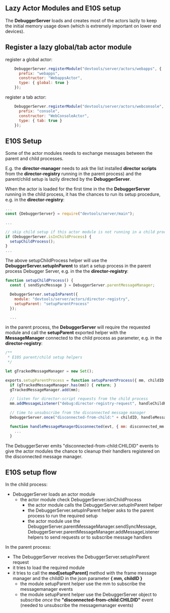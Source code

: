 Lazy Actor Modules and E10S setup
---------------------------------

The **DebuggerServer** loads and creates most of the actors lazily to keep
the initial memory usage down (which is extremely important on lower end devices).

## Register a lazy global/tab actor module

register a global actor:

```js
    DebuggerServer.registerModule("devtools/server/actors/webapps", {
      prefix: "webapps",
      constructor: "WebappsActor",
      type: { global: true }
    });
```

register a tab actor:

```js
    DebuggerServer.registerModule("devtools/server/actors/webconsole", {
      prefix: "console",
      constructor: "WebConsoleActor",
      type: { tab: true }
    });
```

## E10S Setup

Some of the actor modules needs to exchange messages between the parent and child processes.

E.g. the **director-manager** needs to ask the list installed **director scripts** from
the **director-registry** running in the parent process) and the parent/child setup
is lazily directed by the **DebuggerServer**.

When the actor is loaded for the first time in the the **DebuggerServer** running in the
child process, it has the chances to run its setup procedure, e.g. in the **director-registry**:

```js
...
const {DebuggerServer} = require("devtools/server/main");

...

// skip child setup if this actor module is not running in a child process
if (DebuggerServer.isInChildProcess) {
  setupChildProcess();
}
...
```

The above setupChildProcess helper will use the **DebuggerServer.setupInParent**
to start a setup process in the parent process Debugger Server, e.g. in the the **director-registry**:

```js
function setupChildProcess() {
  const { sendSyncMessage } = DebuggerServer.parentMessageManager;

  DebuggerServer.setupInParent({
    module: "devtools/server/actors/director-registry",
    setupParent: "setupParentProcess"
  });

  ...
```

in the parent process, the **DebuggerServer** will require the requested module
and call the **setupParent** exported helper with the **MessageManager**
connected to the child process as parameter, e.g. in the **director-registry**:

```js
/**
 * E10S parent/child setup helpers
 */

let gTrackedMessageManager = new Set();

exports.setupParentProcess = function setupParentProcess({ mm, childID }) {
  if (gTrackedMessageManager.has(mm)) { return; }
  gTrackedMessageManager.add(mm);

  // listen for director-script requests from the child process
  mm.addMessageListener("debug:director-registry-request", handleChildRequest);

  // time to unsubscribe from the disconnected message manager
  DebuggerServer.once("disconnected-from-child:" + childID, handleMessageManagerDisconnected);

  function handleMessageManagerDisconnected(evt, { mm: disconnected_mm }) {
    ...
  }
```

The DebuggerServer emits "disconnected-from-child:CHILDID" events to give the actor modules
the chance to cleanup their handlers registered on the disconnected message manager.

## E10S setup flow

In the child process:
- DebuggerServer loads an actor module
  - the actor module check DebuggerServer.isInChildProcess 
    - the actor module calls the DebuggerServer.setupInParent helper
    - the DebuggerServer.setupInParent helper asks to the parent process
      to run the required setup
    - the actor module use the DebuggerServer.parentMessageManager.sendSyncMessage,
      DebuggerServer.parentMessageManager.addMessageListener helpers to send requests
      or to subscribe message handlers
      
In the parent process:
- The DebuggerServer receives the DebuggerServer.setupInParent request
- it tries to load the required module
- it tries to call the **mod[setupParent]** method with the frame message manager and the childID
  in the json parameter **{ mm, childID }**
  - the module setupParent helper use the mm to subscribe the messagemanager events
  - the module setupParent helper use the DebuggerServer object to subscribe *once* the
    **"disconnected-from-child:CHILDID"** event (needed to unsubscribe the messagemanager events)
